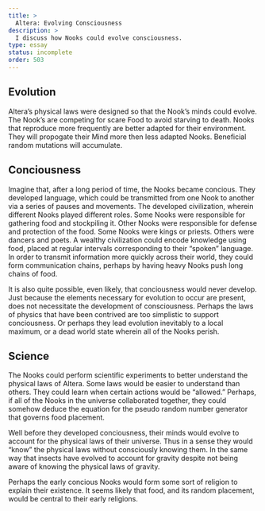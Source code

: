 ```yaml
---
title: >
  Altera: Evolving Consciousness
description: >
  I discuss how Nooks could evolve consciousness.
type: essay
status: incomplete
order: 503
---
```


## Evolution

Altera’s physical laws were designed so that the Nook’s minds could evolve.  The Nook’s are competing for scare Food to avoid starving to death.  Nooks that reproduce more frequently are better adapted for their environment.  They will propogate their Mind more then less adapted Nooks.  Beneficial random mutations will accumulate.

## Conciousness

Imagine that, after a long period of time, the Nooks became concious.  They developed language, which could be transmitted from one Nook to another via a series of pauses and movements.  The developed civilization, wherein different Nooks played different roles.  Some Nooks were responsible for gathering food and stockpiling it.  Other Nooks were responsible for defense and protection of the food.  Some Nooks were kings or priests.  Others were dancers and poets.  A wealthy civilization could encode knowledge using food, placed at regular intervals corresponding to their “spoken” language.  In order to transmit information more quickly across their world, they could form communication chains, perhaps by having heavy Nooks push long chains of food.

It is also quite possible, even likely, that conciousness would never develop.  Just because the elements necessary for evolution to occur are present, does not necessitate the development of consciousness.  Perhaps the laws of physics that have been contrived are too simplistic to support conciousness.  Or perhaps they lead evolution inevitably to a local maximum, or a dead world state wherein all of the Nooks perish.

## Science

The Nooks could perform scientific experiments to better understand the physical laws of Altera.  Some laws would be easier to understand than others.  They could learn when certain actions would be “allowed.”  Perhaps, if all of the Nooks in the universe collaborated together, they could somehow deduce the equation for the pseudo random number generator that governs food placement.

Well before they developed conciousness, their minds would evolve to account for the physical laws of their universe.  Thus in a sense they would “know” the physical laws without consciously knowing them.  In the same way that insects have evolved to account for gravity despite not being aware of knowing the physical laws of gravity.

Perhaps the early concious Nooks would form some sort of religion to explain their existence.  It seems likely that food, and its random placement, would be central to their early religions.
